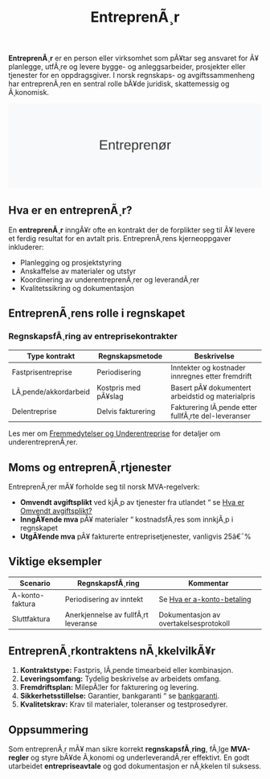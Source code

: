 ﻿---
title: "EntreprenÃ¸r"
meta_title: "EntreprenÃ¸r"
meta_description: '**EntreprenÃ¸r** er en person eller virksomhet som pÃ¥tar seg ansvaret for Ã¥ planlegge, utfÃ¸re og levere bygge- og anleggsarbeider, prosjekter eller tjenester...'
slug: entreprenor
type: blog
layout: pages/single
---

**EntreprenÃ¸r** er en person eller virksomhet som pÃ¥tar seg ansvaret for Ã¥ planlegge, utfÃ¸re og levere bygge- og anleggsarbeider, prosjekter eller tjenester for en oppdragsgiver. I norsk regnskaps- og avgiftssammenheng har entreprenÃ¸ren en sentral rolle bÃ¥de juridisk, skattemessig og Ã¸konomisk.

![Illustrasjon av EntreprenÃ¸r-konsept](entreprenor-image.svg)

## Hva er en entreprenÃ¸r?

En **entreprenÃ¸r** inngÃ¥r ofte en kontrakt der de forplikter seg til Ã¥ levere et ferdig resultat for en avtalt pris. EntreprenÃ¸rens kjerneoppgaver inkluderer:

* Planlegging og prosjektstyring
* Anskaffelse av materialer og utstyr
* Koordinering av underentreprenÃ¸rer og leverandÃ¸rer
* Kvalitetssikring og dokumentasjon

## EntreprenÃ¸rens rolle i regnskapet

### RegnskapsfÃ¸ring av entreprisekontrakter

| Type kontrakt           | Regnskapsmetode      | Beskrivelse                                          |
|-------------------------|----------------------|------------------------------------------------------|
| Fastprisentreprise      | Periodisering        | Inntekter og kostnader innregnes etter fremdrift     |
| LÃ¸pende/akkordarbeid    | Kostpris med pÃ¥slag  | Basert pÃ¥ dokumentert arbeidstid og materialpris     |
| Delentreprise           | Delvis fakturering   | Fakturering lÃ¸pende etter fullfÃ¸rte del-leveranser  |

Les mer om [Fremmedytelser og Underentreprise](/blogs/kontoplan/4500-fremmedytelser-og-underentreprise "Fremmedytelser og Underentreprise") for detaljer om underentreprenÃ¸rer.

## Moms og entreprenÃ¸rtjenester

EntreprenÃ¸rer mÃ¥ forholde seg til norsk MVA-regelverk:

* **Omvendt avgiftsplikt** ved kjÃ¸p av tjenester fra utlandet “ se [Hva er Omvendt avgiftsplikt?](/blogs/regnskap/omvendt-avgiftsplikt "Hva er Omvendt avgiftsplikt?")
* **InngÃ¥ende mva** pÃ¥ materialer “ kostnadsfÃ¸res som innkjÃ¸p i regnskapet
* **UtgÃ¥ende mva** pÃ¥ fakturerte entreprisetjenester, vanligvis 25â€¯%

## Viktige eksempler

| Scenario       | RegnskapsfÃ¸ring     | Kommentar                                                       |
|----------------|---------------------|-----------------------------------------------------------------|
| A-konto-faktura| Periodisering av inntekt | Se [Hva er a-konto-betaling](/blogs/regnskap/hva-er-a-konto-betaling "Hva er a-konto betaling?") |
| Sluttfaktura   | Anerkjennelse av fullfÃ¸rt leveranse | Dokumentasjon av overtakelsesprotokoll         |

## EntreprenÃ¸rkontraktens nÃ¸kkelvilkÃ¥r

1. **Kontraktstype:** Fastpris, lÃ¸pende timearbeid eller kombinasjon.
2. **Leveringsomfang:** Tydelig beskrivelse av arbeidets omfang.
3. **Fremdriftsplan:** MilepÃ¦ler for fakturering og levering.
4. **Sikkerhetsstillelse:** Garantier, bankgaranti “ se [bankgaranti](/blogs/regnskap/bankgaranti "Bankgaranti").
5. **Kvalitetskrav:** Krav til materialer, toleranser og testprosedyrer.

## Oppsummering

Som entreprenÃ¸r mÃ¥ man sikre korrekt **regnskapsfÃ¸ring**, fÃ¸lge **MVA-regler** og styre bÃ¥de Ã¸konomi og underleverandÃ¸rer effektivt. En godt utarbeidet **entrepriseavtale** og god dokumentasjon er nÃ¸kkelen til suksess.







